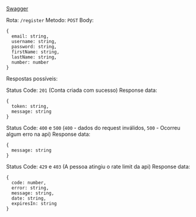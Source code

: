 [Swagger](https://portugaljobs.diogomarques.dev/api/docs/static/index.html#/Utilizadores/criarConta)

Rota: `/register`
Metodo: `POST`
Body:
```
{
  email: string,
  username: string,
  password: string,
  firstName: string,
  lastName: string,
  number: number
}
```

Respostas possíveis:

Status Code: `201` (Conta criada com sucesso)
Response data:
```
{
  token: string,
  message: string
}
```

Status Code: `400` e `500` (`400` - dados do request inválidos, `500` - Ocorreu algum erro na api)
Response data: 
```
{
  message: string
}
```

Status Code: `429` e `403` (A pessoa atingiu o rate limit da api)
Response data:
```
{
  code: number,
  error: string,
  message: string,
  date: string,
  expiresIn: string
}
``` 